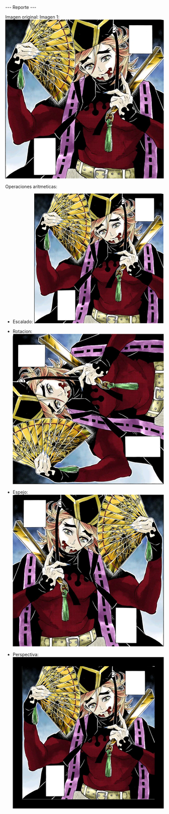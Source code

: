 
--- Reporte ---

Imagen original:
Imagen 1:
![Imagen 1](douma.png)

Operaciones aritmeticas:
- Escalado:
![Escalado](Escalado.png)

- Rotacion:
![Rotacion](Rotacion_45.png)

- Espejo:
![Espejo](Espejo.png)

- Perspectiva:
![Perspectiva](Perspectiva.png)

